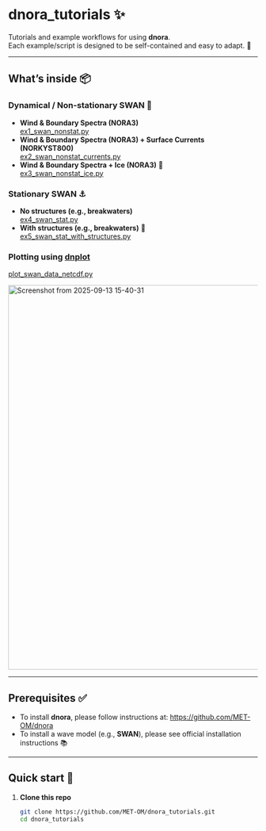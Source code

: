 # dnora_tutorials ✨

Tutorials and example workflows for using **dnora**.  
Each example/script is designed to be self-contained and easy to adapt. 🔧

---

## What’s inside 📦

### Dynamical / Non-stationary SWAN 🌊
- **Wind & Boundary Spectra (NORA3)**  
  [ex1_swan_nonstat.py](https://github.com/MET-OM/dnora_tutorials/blob/main/tutorials/ex1_swan_nonstat.py)
- **Wind & Boundary Spectra (NORA3) + Surface Currents (NORKYST800)**  
  [ex2_swan_nonstat_currents.py](https://github.com/MET-OM/dnora_tutorials/blob/main/tutorials/ex2_swan_nonstat_currents.py)
- **Wind & Boundary Spectra + Ice (NORA3)** 🧊  
  [ex3_swan_nonstat_ice.py](https://github.com/MET-OM/dnora_tutorials/blob/main/tutorials/ex3_swan_nonstat_ice.py)

### Stationary SWAN ⚓
- **No structures (e.g., breakwaters)**  
  [ex4_swan_stat.py](https://github.com/MET-OM/dnora_tutorials/blob/main/tutorials/ex4_swan_stat.py)
- **With structures (e.g., breakwaters)** 🧱  
  [ex5_swan_stat_with_structures.py](https://github.com/MET-OM/dnora_tutorials/blob/main/tutorials/ex5_swan_stat_with_structures.py)

### Plotting using [dnplot](https://pypi.org/project/dnplot/) ### 
  [plot_swan_data_netcdf.py](https://github.com/MET-OM/dnora_tutorials/blob/main/tutorials/plot_swan_data_netcdf.py)

<img width="1501" height="776" alt="Screenshot from 2025-09-13 15-40-31" src="https://github.com/user-attachments/assets/8e4a3b50-b520-4905-995d-5a26aaa928e9" />

---

## Prerequisites ✅

- To install **dnora**, please follow instructions at: https://github.com/MET-OM/dnora
- To install a wave model (e.g., **SWAN**), please see official installation instructions 📚

---

## Quick start 🚀

1. **Clone this repo**
   ```bash
   git clone https://github.com/MET-OM/dnora_tutorials.git
   cd dnora_tutorials
